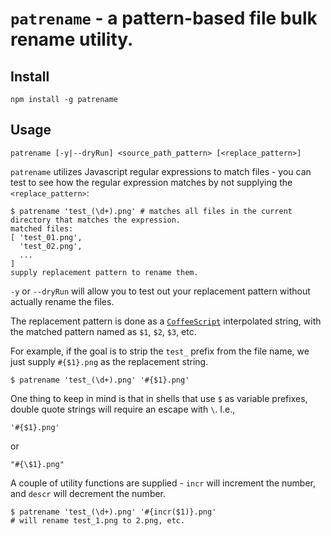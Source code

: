 # `patrename` - a pattern-based file bulk rename utility.

## Install

    npm install -g patrename
    
## Usage

    patrename [-y|--dryRun] <source_path_pattern> [<replace_pattern>]

`patrename` utilizes Javascript regular expressions to match files - you can test to see how the regular expression matches by not supplying the `<replace_pattern>`:

    $ patrename 'test_(\d+).png' # matches all files in the current directory that matches the expression. 
    matched files: 
    [ 'test_01.png',
      'test_02.png',
      ...
    ]
    supply replacement pattern to rename them.

`-y` or `--dryRun` will allow you to test out your replacement pattern without actually rename the files.

The replacement pattern is done as a [`CoffeeScript`](http://coffeescript.org) interpolated string, with the matched pattern named as `$1`, `$2`, `$3`, etc.

For example, if the goal is to strip the `test_` prefix from the file name, we just supply `#{$1}.png` as the replacement string.

    $ patrename 'test_(\d+).png' '#{$1}.png'

One thing to keep in mind is that in shells that use `$` as variable prefixes, double quote strings will require an escape with `\`. I.e., 

    '#{$1}.png'

or

    "#{\$1}.png"

A couple of utility functions are supplied - `incr` will increment the number, and `descr` will decrement the number.

    $ patrename 'test_(\d+).png' '#{incr($1)}.png'
    # will rename test_1.png to 2.png, etc. 


